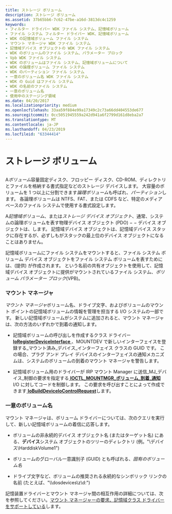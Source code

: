 ```yaml
---
title: ストレージ ボリューム
description: ストレージ ボリューム
ms.assetid: 37b65bb6-7c62-47be-a16d-3813dc4c1259
keywords:
- フィルター ドライバー WDK ファイル システム、記憶域ボリューム
- ファイル システム フィルター ドライバー WDK、記憶域ボリューム
- WDK の記憶域ボリューム ファイル システム
- マウント マネージャ WDK ファイル システム
- 記憶域デバイス オブジェクトの WDK ファイル システム
- WDK のボリュームのファイル システム、パラメーター ブロック
- Vpb WDK ファイル システム
- WDK のボリュームはファイル システム、記憶域ボリュームについて
- WDK の論理ボリューム ファイル システム
- WDK のパーティション ファイル システム
- 一意のボリューム名 WDK ファイル システム
- WDK の Guid はファイル システム
- WDK の名前のファイル システム
- 一意のボリューム名
- 使用中のステージング領域
ms.date: 04/20/2017
ms.localizationpriority: medium
ms.openlocfilehash: 33aa59f884e99a17349c2c73a66dd404553de677
ms.sourcegitcommit: 0cc5051945559a242d941a6f2799d161d8eba2a7
ms.translationtype: MT
ms.contentlocale: ja-JP
ms.lasthandoff: 04/23/2019
ms.locfileid: "63344414"
---
```

# <a name="storage-volumes"></a>ストレージ ボリューム


## <span id="ddk_storage_volumes_if"></span><span id="DDK_STORAGE_VOLUMES_IF"></span>


A*ボリューム*容量固定ディスク、フロッピー ディスク、CD-ROM、ディレクトリとファイルを格納する書式指定などのストレージ デバイスします。 大容量のボリュームを 1 つ以上に分割できます*論理ボリューム*も呼ばれ、*パーティション*します。 各論理ボリュームは NTFS、FAT、または CDFS など、特定のメディア ベースのファイル システムで使用する書式設定します。

A*記憶域ボリューム*、または*ストレージ デバイス オブジェクト*、通常、システムの論理ボリュームを表す物理デバイス オブジェクト (PDO) − − デバイス オブジェクトは、します。 記憶域デバイス オブジェクトは、記憶域デバイス スタックに存在するが、必ずしもがスタックの最上位のデバイス オブジェクトになることはありません。

記憶域ボリュームにファイル システムをマウントすると、ファイル システム ボリューム デバイス オブジェクトをファイル システム ボリュームを表すためには、(提供) が作成されます。 という名前の共有オブジェクトを使用して、記憶域デバイス オブジェクトに提供がマウントされているファイル システム、*ボリューム パラメーター ブロック*(VPB)。

### <a name="span-idddkmountmanagerifspanspan-idddkmountmanagerifspanmount-manager"></a><span id="ddk_mount_manager_if"></span><span id="DDK_MOUNT_MANAGER_IF"></span>マウント マネージャ

*マウント マネージャ*ボリューム名、ドライブ文字、およびボリュームのマウント ポイントの記憶域ボリュームの情報を管理を担当する I/O システムの一部です。 新しい記憶域ボリュームがシステムに追加されると、マウント マネージャは、次の方法のいずれかで到着の通知します。

-   記憶域ボリュームの呼び出しを作成するクラス ドライバー [ **IoRegisterDeviceInterface** ](https://msdn.microsoft.com/library/windows/hardware/ff549506) 、MOUNTDEV で新しいインターフェイスを登録する\_マウント済み\_デバイス\_インターフェイス クラスの GUID です。 この場合、プラグ アンド プレイ デバイスのインターフェイスの通知メカニズムは、システムのボリュームの到着のマウント マネージャを警告します。

-   記憶域ボリューム用のドライバーが IRP マウント Manager に送信\_MJ\_デバイス\_制御の要求を指定する[ **IOCTL\_MOUNTMGR\_ボリューム\_到着\_通知**](https://msdn.microsoft.com/library/windows/hardware/ff560477) I/O に対してコードを制御します。 この要求を呼び出すことによって作成できます[ **IoBuildDeviceIoControlRequest**](https://msdn.microsoft.com/library/windows/hardware/ff548318)します。

### <a name="span-idddkuniquevolumenameifspanspan-idddkuniquevolumenameifspanunique-volume-name"></a><span id="ddk_unique_volume_name_if"></span><span id="DDK_UNIQUE_VOLUME_NAME_IF"></span>一意のボリューム名

マウント マネージャは、ボリューム ドライバーについては、次のクエリを実行して、新しい記憶域ボリュームの着信に応答します。

-   ボリュームの非永続的デバイス オブジェクト名 (またはターゲット名) にある、**デバイス**システム オブジェクトのツリーのディレクトリ (例。"\\デバイス\\HarddiskVolume1")

-   ボリュームのグローバル一意識別子 (GUID) とも呼ばれる、*固有のボリューム名*

-   ドライブ文字など、ボリュームの推奨される永続的なシンボリック リンクの名前 (たとえば、"\\\dosdevices\z\\d:")

記憶装置ドライバーとマウント マネージャ間の相互作用の詳細については、次を参照してください。[マウント マネージャーの要求、記憶域クラス ドライバーをサポートしている](https://msdn.microsoft.com/library/windows/hardware/ff567603)します。

 

 




